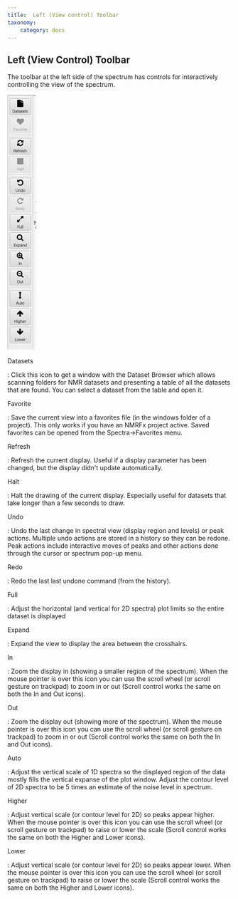 ```yaml
---
title:  Left (View control) Toolbar
taxonomy:
    category: docs
---
```



## Left (View Control) Toolbar

The toolbar at the left side of the spectrum has controls for interactively controlling the view of the spectrum.

![Left ToolBar](images/toolbar.png)

Datasets

:  Click this icon to get a window with the Dataset Browser which allows scanning folders for NMR datasets and presenting a table of all the datasets that are found. You can select a dataset from the table and open it.

Favorite

:    Save the current view into a favorites file (in the windows folder of a project). This only works if you have an NMRFx project active.  Saved favorites can be opened from the Spectra->Favorites menu.


Refresh

:    Refresh the current display. Useful if a display parameter has been changed, but the display didn't update automatically.

Halt

:    Halt the drawing of the current display. Especially useful for datasets that take longer than a few seconds to draw.

Undo

:  Undo the last change in spectral view (display region and levels) or peak actions.  Multiple
undo actions are stored in a history so they can be redone.  Peak actions include interactive moves of peaks and other actions done through the cursor or spectrum pop-up menu.

Redo

:  Redo the last last undone command (from the history).

Full

:    Adjust the horizontal (and vertical for 2D spectra) plot limits so the entire dataset is displayed

Expand

:    Expand the view to display the area between the crosshairs.

In

:    Zoom the display in (showing a smaller region of the spectrum).  When the mouse pointer is over this icon you can use the scroll wheel (or scroll gesture on trackpad) to zoom in or out (Scroll control works the same on both the In and Out icons).

Out

:    Zoom the display out (showing more of the spectrum).  When the mouse pointer is over this icon you can use the scroll wheel (or scroll gesture on trackpad) to zoom in or out (Scroll control works the same on both the In and Out icons).

Auto

:    Adjust the vertical scale of 1D spectra so the displayed region of the data mostly fills the vertical expanse of the plot window. Adjust the contour level of 2D spectra to be 5 times an estimate of the noise level in spectrum.

Higher

:    Adjust vertical scale (or contour level for 2D) so peaks appear higher.  When the mouse pointer is over this icon you can use the scroll wheel (or scroll gesture on trackpad) to raise or lower the scale (Scroll control works the same on both the Higher and Lower icons).

Lower

:    Adjust vertical scale (or contour level for 2D) so peaks appear lower.  When the mouse pointer is over this icon you can use the scroll wheel (or scroll gesture on trackpad) to raise or lower the scale (Scroll control works the same on both the Higher and Lower icons).


